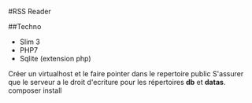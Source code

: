 #RSS Reader

##Techno
* Slim 3
* PHP7
* Sqlite (extension php)

Créer un virtualhost et le faire pointer dans le repertoire public 
S'assurer que le serveur a le droit d'ecriture pour les répertoires **db** et **datas**.
composer install
